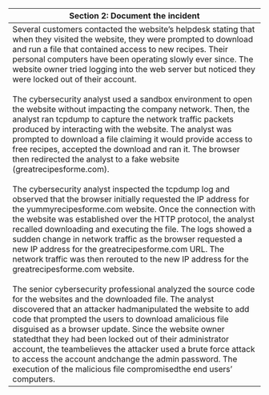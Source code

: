| Section 2: Document the incident                                                                                                                                                                                                                                                                                                                                                                                                                                                                                                                                                                                                                                                                                                                                                                                                                                                                                                                                                                                                                                                                                                                                                                                                                                                                                                                               |
| -------------------------------------------------------------------------------------------------------------------------------------------------------------------------------------------------------------------------------------------------------------------------------------------------------------------------------------------------------------------------------------------------------------------------------------------------------------------------------------------------------------------------------------------------------------------------------------------------------------------------------------------------------------------------------------------------------------------------------------------------------------------------------------------------------------------------------------------------------------------------------------------------------------------------------------------------------------------------------------------------------------------------------------------------------------------------------------------------------------------------------------------------------------------------------------------------------------------------------------------------------------------------------------------------------------------------------------------------------------- |
| Several customers contacted the website’s helpdesk stating that when they visited the website, they were prompted to download and run a file that contained access to new recipes. Their personal computers have been operating slowly ever since. The website owner tried logging into the web server but noticed they were locked out of their account.<br><br>The cybersecurity analyst used a sandbox environment to open the website without impacting the company network. Then, the analyst ran tcpdump to capture the network traffic packets produced by interacting with the website. The analyst was prompted to download a file claiming it would provide access to free recipes, accepted the download and ran it. The browser then redirected the analyst to a fake website (greatrecipesforme.com).<br><br>The cybersecurity analyst inspected the tcpdump log and observed that the browser initially requested the IP address for the yummyrecipesforme.com website. Once the connection with the website was established over the HTTP protocol, the analyst recalled downloading and executing the file. The logs showed a sudden change in network traffic as the browser requested a new IP address for the greatrecipesforme.com URL. The network traffic was then rerouted to the new IP address for the greatrecipesforme.com website.<br><br>The senior cybersecurity professional analyzed the source code for the websites and the downloaded file. The analyst discovered that an attacker hadmanipulated the website to add code that prompted the users to download amalicious file disguised as a browser update. Since the website owner statedthat they had been locked out of their administrator account, the teambelieves the attacker used a brute force attack to access the account andchange the admin password. The execution of the malicious file compromisedthe end users’ computers. |
